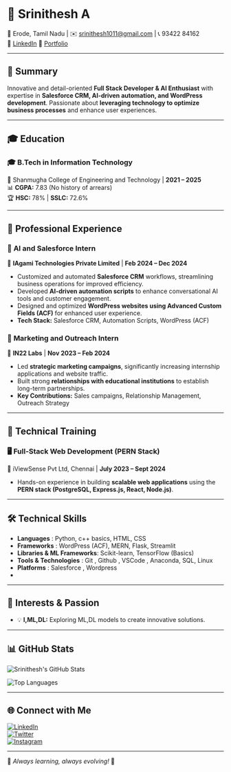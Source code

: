 # 💼 Srinithesh A  

📍 Erode, Tamil Nadu | ✉️ srinithesh1011@gmail.com | 📞 93422 84162  
🔗 [LinkedIn](https://linkedin.com/in/srinithesh-ammasi-5a444924a)  🔗 [Portfolio](https://srinithesh.me/)

---

## 🔹 Summary  
Innovative and detail-oriented **Full Stack Developer & AI Enthusiast** with expertise in **Salesforce CRM, AI-driven automation, and WordPress development**. Passionate about **leveraging technology to optimize business processes** and enhance user experiences.  

---

## 🎓 Education  
### 🎓 **B.Tech in Information Technology**  
📍 Shanmugha College of Engineering and Technology | **2021 – 2025**  
📊 **CGPA:** 7.83 (No history of arrears)  
🏆 **HSC:** 78% | **SSLC:** 72.6%  

---

## 💼 Professional Experience  

### 🚀 **AI and Salesforce Intern**  
📍 **IAgami Technologies Private Limited** | **Feb 2024 – Dec 2024**  
- Customized and automated **Salesforce CRM** workflows, streamlining business operations for improved efficiency.  
- Developed **AI-driven automation scripts** to enhance conversational AI tools and customer engagement.  
- Designed and optimized **WordPress websites using Advanced Custom Fields (ACF)** for enhanced user experience.  
- **Tech Stack:** Salesforce CRM, Automation Scripts, WordPress (ACF)  

### 📢 **Marketing and Outreach Intern**  
📍 **IN22 Labs** | **Nov 2023 – Feb 2024**  
- Led **strategic marketing campaigns**, significantly increasing internship applications and website traffic.  
- Built strong **relationships with educational institutions** to establish long-term partnerships.  
- **Key Contributions:** Sales campaigns, Relationship Management, Outreach Strategy  

---

## 📜 Technical Training  
### 🖥️ **Full-Stack Web Development (PERN Stack)**  
📍 iViewSense Pvt Ltd, Chennai | **July 2023 – Sept 2024**  
- Hands-on experience in building **scalable web applications** using the **PERN stack (PostgreSQL, Express.js, React, Node.js)**.  

---

## 🛠 Technical Skills  
- **Languages** : Python, c++ basics, HTML, CSS
- **Frameworks** : WordPress (ACF), MERN, Flask, Streamlit
- **Libraries & ML Frameworks**: Scikit-learn, TensorFlow (Basics)
- **Tools & Technologies** : Git , Github , VSCode , Anaconda, SQL, Linux
- **Platforms** : Salesforce , Wordpress
- 
---

## 🎯 Interests & Passion  
- 💡 **I,ML,DL:** Exploring ML,DL models to create innovative solutions.  

---

## 📊 GitHub Stats  

![Srinithesh's GitHub Stats](https://github-readme-stats.vercel.app/api?username=Nithesh-1011&show_icons=true&theme=radical)  

![Top Languages](https://github-readme-stats.vercel.app/api/top-langs/?username=Nithesh-1011&layout=compact&theme=radical)  

---

## 🌐 Connect with Me  
[![LinkedIn](https://img.shields.io/badge/LinkedIn-%230077B5.svg?style=for-the-badge&logo=linkedin&logoColor=white)](https://linkedin.com/in/srinithesh-ammasi-5a444924a)  
[![Twitter](https://img.shields.io/badge/Twitter-%231DA1F2.svg?style=for-the-badge&logo=twitter&logoColor=white)](https://twitter.com/@nithesh1011)  
[![Instagram](https://img.shields.io/badge/Instagram-%23E4405F.svg?style=for-the-badge&logo=instagram&logoColor=white)](https://instagram.com/@nithesh_srn)  

---

🔹 *Always learning, always evolving!* 🚀

